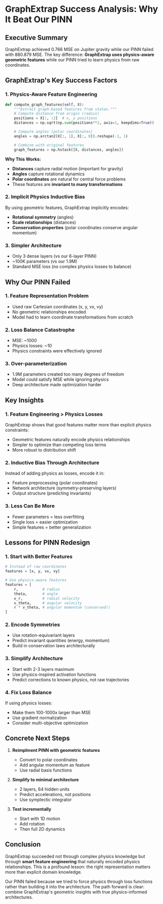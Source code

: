 # GraphExtrap Success Analysis: Why It Beat Our PINN

## Executive Summary

GraphExtrap achieved 0.766 MSE on Jupiter gravity while our PINN failed with 880.879 MSE. The key difference: **GraphExtrap uses physics-aware geometric features** while our PINN tried to learn physics from raw coordinates.

## GraphExtrap's Key Success Factors

### 1. Physics-Aware Feature Engineering

```python
def compute_graph_features(self, X):
    """Extract graph-based features from states."""
    # Compute distance from origin (radius)
    positions = X[:, :2]  # x, y positions
    distances = np.sqrt(np.sum(positions**2, axis=1, keepdims=True))

    # Compute angles (polar coordinates)
    angles = np.arctan2(X[:, 1], X[:, 0]).reshape(-1, 1)

    # Combine with original features
    graph_features = np.hstack([X, distances, angles])
```

**Why This Works:**
- **Distances** capture radial motion (important for gravity)
- **Angles** capture rotational dynamics
- **Polar coordinates** are natural for central force problems
- These features are **invariant to many transformations**

### 2. Implicit Physics Inductive Bias

By using geometric features, GraphExtrap implicitly encodes:
- **Rotational symmetry** (angles)
- **Scale relationships** (distances)
- **Conservation properties** (polar coordinates conserve angular momentum)

### 3. Simpler Architecture
- Only 3 dense layers (vs our 6-layer PINN)
- ~100K parameters (vs our 1.9M)
- Standard MSE loss (no complex physics losses to balance)

## Why Our PINN Failed

### 1. Feature Representation Problem
- Used raw Cartesian coordinates (x, y, vx, vy)
- No geometric relationships encoded
- Model had to learn coordinate transformations from scratch

### 2. Loss Balance Catastrophe
- MSE: ~1000
- Physics losses: ~10
- Physics constraints were effectively ignored

### 3. Over-parameterization
- 1.9M parameters created too many degrees of freedom
- Model could satisfy MSE while ignoring physics
- Deep architecture made optimization harder

## Key Insights

### 1. Feature Engineering > Physics Losses
GraphExtrap shows that good features matter more than explicit physics constraints:
- Geometric features naturally encode physics relationships
- Simpler to optimize than competing loss terms
- More robust to distribution shift

### 2. Inductive Bias Through Architecture
Instead of adding physics as losses, encode it in:
- Feature preprocessing (polar coordinates)
- Network architecture (symmetry-preserving layers)
- Output structure (predicting invariants)

### 3. Less Can Be More
- Fewer parameters = less overfitting
- Single loss = easier optimization
- Simple features = better generalization

## Lessons for PINN Redesign

### 1. Start with Better Features
```python
# Instead of raw coordinates
features = [x, y, vx, vy]

# Use physics-aware features
features = [
    r,           # radius
    theta,       # angle
    v_r,         # radial velocity
    v_theta,     # angular velocity
    r * v_theta, # angular momentum (conserved!)
]
```

### 2. Encode Symmetries
- Use rotation-equivariant layers
- Predict invariant quantities (energy, momentum)
- Build in conservation laws architecturally

### 3. Simplify Architecture
- Start with 2-3 layers maximum
- Use physics-inspired activation functions
- Predict corrections to known physics, not raw trajectories

### 4. Fix Loss Balance
If using physics losses:
- Make them 100-1000x larger than MSE
- Use gradient normalization
- Consider multi-objective optimization

## Concrete Next Steps

1. **Reimplment PINN with geometric features**
   - Convert to polar coordinates
   - Add angular momentum as feature
   - Use radial basis functions

2. **Simplify to minimal architecture**
   - 2 layers, 64 hidden units
   - Predict accelerations, not positions
   - Use symplectic integrator

3. **Test incrementally**
   - Start with 1D motion
   - Add rotation
   - Then full 2D dynamics

## Conclusion

GraphExtrap succeeded not through complex physics knowledge but through **smart feature engineering** that naturally encoded physics relationships. This is a profound lesson: the right representation matters more than explicit domain knowledge.

Our PINN failed because we tried to force physics through loss functions rather than building it into the architecture. The path forward is clear: combine GraphExtrap's geometric insights with true physics-informed architectures.

